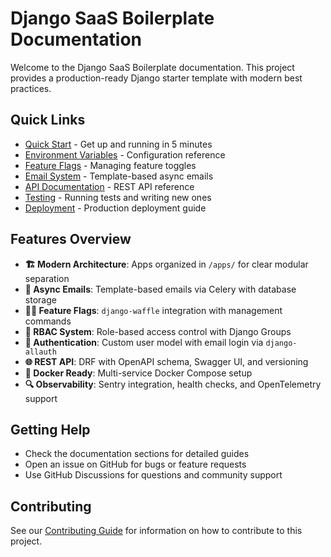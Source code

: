# Django SaaS Boilerplate Documentation

Welcome to the Django SaaS Boilerplate documentation. This project provides a production-ready Django starter template with modern best practices.

## Quick Links

- [Quick Start](quickstart.md) - Get up and running in 5 minutes
- [Environment Variables](environment.md) - Configuration reference
- [Feature Flags](feature-flags.md) - Managing feature toggles
- [Email System](emails.md) - Template-based async emails
- [API Documentation](api.md) - REST API reference
- [Testing](testing.md) - Running tests and writing new ones
- [Deployment](deployment.md) - Production deployment guide

## Features Overview

- **🏗️ Modern Architecture**: Apps organized in `/apps/` for clear modular separation
- **📧 Async Emails**: Template-based emails via Celery with database storage
- **🏃‍♂️ Feature Flags**: `django-waffle` integration with management commands
- **👥 RBAC System**: Role-based access control with Django Groups
- **🔐 Authentication**: Custom user model with email login via `django-allauth`
- **🌐 REST API**: DRF with OpenAPI schema, Swagger UI, and versioning
- **🐳 Docker Ready**: Multi-service Docker Compose setup
- **🔍 Observability**: Sentry integration, health checks, and OpenTelemetry support

## Getting Help

- Check the documentation sections for detailed guides
- Open an issue on GitHub for bugs or feature requests
- Use GitHub Discussions for questions and community support

## Contributing

See our [Contributing Guide](contributing.md) for information on how to contribute to this project.